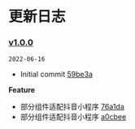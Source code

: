 # 更新日志

### [v1.0.0](https://github.com/AlwaysLoveme/vant-ttapp/compare/...v1.0.0)

`2022-06-16`

- Initial commit [59be3a](https://github.com/AlwaysLoveme/vant-ttapp/commit/59be3a0ba91fb94610cc1fc28ee44305bbd5d13e)

**Feature**

- 部分组件适配抖音小程序 [76a1da](https://github.com/AlwaysLoveme/vant-ttapp/commit/76a1da7ca8bf086a327932af909ab0ec6c5777b1)
- 部分组件适配抖音小程序 [a0cbee](https://github.com/AlwaysLoveme/vant-ttapp/commit/a0cbee418682b4021b8c3348b4412810b3d04873)


